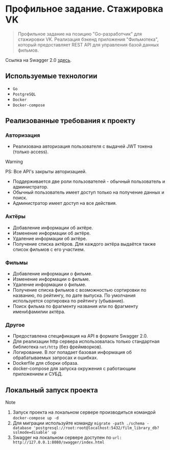 # Профильное задание. Стажировка VK
>Профильное задание на позицию "Go-разработчик" для стажировки VK.
Реализация бэкенд приложения "Фильмотека", который предоставляет REST API для управления базой данных фильмов.

Ссылка на Swagger 2.0 [здесь](https://t-app.ru/swagger/index.html).

## Используемые технологии
* `Go`
* `PostgreSQL`
* `Docker`
* `Docker-compose`

## Реализованные требования к проекту
### Авторизация
* Реализована авторизация пользователя с выдачей JWT токена (только access).
> [!WARNING] 
> PS: Все API's закрыты авторизацией. 
> * Поддерживается две роли пользователей - обычный пользователь и администратор.
> * Обычный пользователь имеет доступ только на получение данных и поиск.
> * Администратор имеет доступ на все действия.
 

### Актёры
* Добавление информации об актёре.
* Изменение информации об актёре.
* Удаление информации об актёре.
* Получение списка актёров. Для каждого актёра выдаётся также список фильмов с его участием.

### Фильмы
* Добавление информации о фильме.
* Изменение информации о фильме.
* Удаление информации о фильме.
* Получение списка фильмов с возможностью сортировки по названию, по рейтингу, по дате выпуска. По умолчания используется сортировка по рейтингу (убывание).
* Поиск фильма по фрагменту названия или по фрагменту имени\фамилии актёра.

### Другое
* Предоставлена спецификация на API в формате Swagger 2.0.
* Для реализации http сервера использовалась только стандартная библиотека `net/http` (без фреймворков).
* Логирование. В лог попадает базовая информация об обрабатываемых запросах и ошибках.
* Dockerfile для сборки образа.
* docker-compose для запуска окружения с работающим приложением и СУБД.

## Локальный запуск проекта
> [!NOTE]
> 1. Запуск проекта на локальном сервере производиться командой `docker-compose up -d`
> 2. Для миграции используйте команду `migrate -path ./schema -database 'postgresql://root:root@localhost:5432/film_library_db?sslmode=disable' up`
> 3. Swagger на локальном сервере доступен по `url: http://127.0.0.1:8080/swagger/index.html`
